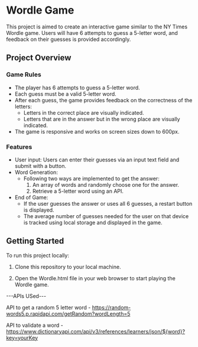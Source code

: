 # Wordle Game

This project is aimed to create an interactive game similar to the NY Times Wordle game. Users will have 6 attempts to guess a 5-letter word, and feedback on their guesses is provided accordingly. 

## Project Overview

### Game Rules
- The player has 6 attempts to guess a 5-letter word.
- Each guess must be a valid 5-letter word.
- After each guess, the game provides feedback on the correctness of the letters:
  - Letters in the correct place are visually indicated.
  - Letters that are in the answer but in the wrong place are visually indicated.
- The game is responsive and works on screen sizes down to 600px.

### Features
- User input: Users can enter their guesses via an input text field and submit with a button.
- Word Generation:
  - Following two ways are implemented to get the answer:
    1. An array of words and randomly choose one for the answer.
    2. Retrieve a 5-letter word using an API. 
- End of Game:
  - If the user guesses the answer or uses all 6 guesses, a restart button is displayed.
  - The average number of guesses needed for the user on that device is tracked using local storage and displayed in the game.

## Getting Started

To run this project locally:

1. Clone this repository to your local machine.

2. Open the Wordle.html file in your web browser to start playing the Wordle game.

---APIs USed---

API to get a random 5 letter word - https://random-words5.p.rapidapi.com/getRandom?wordLength=5

API to validate a word - https://www.dictionaryapi.com/api/v3/references/learners/json/${word}?key=yourKey
